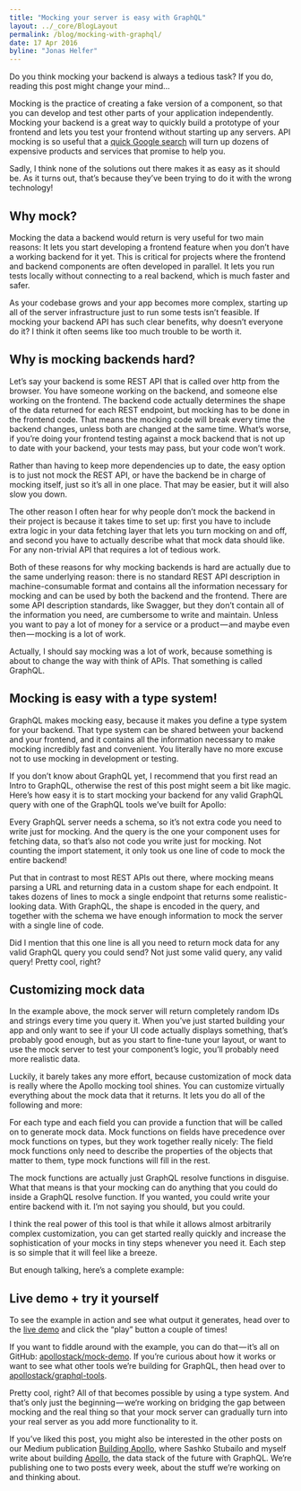 ```yaml
---
title: "Mocking your server is easy with GraphQL"
layout: ../_core/BlogLayout
permalink: /blog/mocking-with-graphql/
date: 17 Apr 2016
byline: "Jonas Helfer"
---
```

Do you think mocking your backend is always a tedious task? If you do, reading this post might change your mind…

Mocking is the practice of creating a fake version of a component, so that you can develop and test other parts of your application independently. Mocking your backend is a great way to quickly build a prototype of your frontend and lets you test your frontend without starting up any servers. API mocking is so useful that a [quick Google search](https://www.google.com/?ion=1&espv=2#q=mock+rest+api) will turn up dozens of expensive products and services that promise to help you.

Sadly, I think none of the solutions out there makes it as easy as it should be. As it turns out, that’s because they’ve been trying to do it with the wrong technology!


## Why mock?
Mocking the data a backend would return is very useful for two main reasons:
It lets you start developing a frontend feature when you don’t have a working backend for it yet. This is critical for projects where the frontend and backend components are often developed in parallel.
It lets you run tests locally without connecting to a real backend, which is much faster and safer.

As your codebase grows and your app becomes more complex, starting up all of the server infrastructure just to run some tests isn’t feasible.
If mocking your backend API has such clear benefits, why doesn’t everyone do it? I think it often seems like too much trouble to be worth it.

## Why is mocking backends hard?
Let’s say your backend is some REST API that is called over http from the browser. You have someone working on the backend, and someone else working on the frontend. The backend code actually determines the shape of the data returned for each REST endpoint, but mocking has to be done in the frontend code. That means the mocking code will break every time the backend changes, unless both are changed at the same time. What’s worse, if you’re doing your frontend testing against a mock backend that is not up to date with your backend, your tests may pass, but your code won’t work.

Rather than having to keep more dependencies up to date, the easy option is to just not mock the REST API, or have the backend be in charge of mocking itself, just so it’s all in one place. That may be easier, but it will also slow you down.

The other reason I often hear for why people don’t mock the backend in their project is because it takes time to set up: first you have to include extra logic in your data fetching layer that lets you turn mocking on and off, and second you have to actually describe what that mock data should like. For any non-trivial API that requires a lot of tedious work.

Both of these reasons for why mocking backends is hard are actually due to the same underlying reason: there is no standard REST API description in machine-consumable format and contains all the information necessary for mocking and can be used by both the backend and the frontend. There are some API description standards, like Swagger, but they don’t contain all of the information you need, are cumbersome to write and maintain. Unless you want to pay a lot of money for a service or a product — and maybe even then — mocking is a lot of work.

Actually, I should say mocking was a lot of work, because something is about to change the way with think of APIs. That something is called GraphQL.


## Mocking is easy with a type system!
GraphQL makes mocking easy, because it makes you define a type system for your backend. That type system can be shared between your backend and your frontend, and it contains all the information necessary to make mocking incredibly fast and convenient. You literally have no more excuse not to use mocking in development or testing.

If you don’t know about GraphQL yet, I recommend that you first read an Intro to GraphQL, otherwise the rest of this post might seem a bit like magic.
Here’s how easy it is to start mocking your backend for any valid GraphQL query with one of the GraphQL tools we’ve built for Apollo:

<script src="https://gist.github.com/helfer/586e32a2852059cc5e7d6889ea771ed1.js"></script>

Every GraphQL server needs a schema, so it’s not extra code you need to write just for mocking. And the query is the one your component uses for fetching data, so that’s also not code you write just for mocking. Not counting the import statement, it only took us one line of code to mock the entire backend!

Put that in contrast to most REST APIs out there, where mocking means parsing a URL and returning data in a custom shape for each endpoint. It takes dozens of lines to mock a single endpoint that returns some realistic-looking data. With GraphQL, the shape is encoded in the query, and together with the schema we have enough information to mock the server with a single line of code.

Did I mention that this one line is all you need to return mock data for any valid GraphQL query you could send? Not just some valid query, any valid query! Pretty cool, right?


## Customizing mock data
In the example above, the mock server will return completely random IDs and strings every time you query it. When you’ve just started building your app and only want to see if your UI code actually displays something, that’s probably good enough, but as you start to fine-tune your layout, or want to use the mock server to test your component’s logic, you’ll probably need more realistic data.

Luckily, it barely takes any more effort, because customization of mock data is really where the Apollo mocking tool shines. You can customize virtually everything about the mock data that it returns. It lets you do all of the following and more:

<script src="https://gist.github.com/helfer/fa8a5788845366d5052f8677d6338bae.js"></script>

For each type and each field you can provide a function that will be called on to generate mock data. Mock functions on fields have precedence over mock functions on types, but they work together really nicely: The field mock functions only need to describe the properties of the objects that matter to them, type mock functions will fill in the rest.

The mock functions are actually just GraphQL resolve functions in disguise. What that means is that your mocking can do anything that you could do inside a GraphQL resolve function. If you wanted, you could write your entire backend with it. I’m not saying you should, but you could.

I think the real power of this tool is that while it allows almost arbitrarily complex customization, you can get started really quickly and increase the sophistication of your mocks in tiny steps whenever you need it. Each step is so simple that it will feel like a breeze.

But enough talking, here’s a complete example:

<script src="https://gist.github.com/helfer/c7bbf659bdaeb36d4f8a389e39a7a5fa.js"></script>

## Live demo + try it yourself
To see the example in action and see what output it generates, head over to the [live demo](https://apollostack.github.io/mock-demo/) and click the “play” button a couple of times!

If you want to fiddle around with the example, you can do that — it’s all on GitHub: [apollostack/mock-demo](https://github.com/apollostack/mock-demo). If you’re curious about how it works or want to see what other tools we’re building for GraphQL, then head over to [apollostack/graphql-tools](https://github.com/apollostack/graphql-tools).

Pretty cool, right? All of that becomes possible by using a type system. And that’s only just the beginning — we‘re working on bridging the gap between mocking and the real thing so that your mock server can gradually turn into your real server as you add more functionality to it.

If you’ve liked this post, you might also be interested in the other posts on our Medium publication [Building Apollo](https://medium.com/apollo-stack), where Sashko Stubailo and myself write about building [Apollo](http://www.apollostack.com), the data stack of the future with GraphQL. We’re publishing one to two posts every week, about the stuff we’re working on and thinking about.
